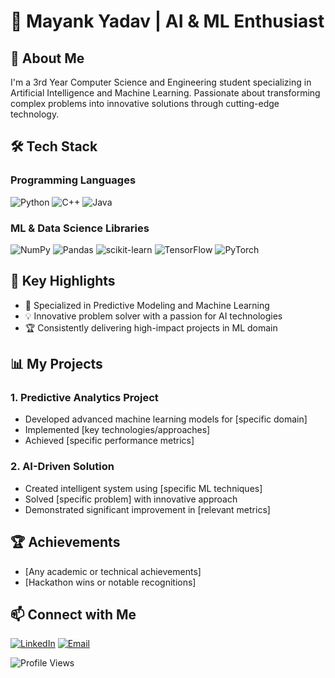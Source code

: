 # 👋 Mayank Yadav | AI & ML Enthusiast

## 🚀 About Me
I'm a 3rd Year Computer Science and Engineering student specializing in Artificial Intelligence and Machine Learning. Passionate about transforming complex problems into innovative solutions through cutting-edge technology.

## 🛠️ Tech Stack

### Programming Languages
![Python](https://img.shields.io/badge/Python-3776AB?style=for-the-badge&logo=python&logoColor=white)
![C++](https://img.shields.io/badge/C++-00599C?style=for-the-badge&logo=cplusplus&logoColor=white)
![Java](https://img.shields.io/badge/Java-ED8B00?style=for-the-badge&logo=java&logoColor=white)

### ML & Data Science Libraries
![NumPy](https://img.shields.io/badge/NumPy-013243?style=for-the-badge&logo=numpy&logoColor=white)
![Pandas](https://img.shields.io/badge/Pandas-150458?style=for-the-badge&logo=pandas&logoColor=white)
![scikit-learn](https://img.shields.io/badge/scikit--learn-F7931E?style=for-the-badge&logo=scikit-learn&logoColor=white)
![TensorFlow](https://img.shields.io/badge/TensorFlow-FF6F00?style=for-the-badge&logo=tensorflow&logoColor=white)
![PyTorch](https://img.shields.io/badge/PyTorch-EE4C2C?style=for-the-badge&logo=pytorch&logoColor=white)

## 🌟 Key Highlights
- 🔬 Specialized in Predictive Modeling and Machine Learning
- 💡 Innovative problem solver with a passion for AI technologies
- 🏆 Consistently delivering high-impact projects in ML domain

## 📊 My Projects
### 1. Predictive Analytics Project
- Developed advanced machine learning models for [specific domain]
- Implemented [key technologies/approaches]
- Achieved [specific performance metrics]

### 2. AI-Driven Solution
- Created intelligent system using [specific ML techniques]
- Solved [specific problem] with innovative approach
- Demonstrated significant improvement in [relevant metrics]

## 🏆 Achievements
- [Any academic or technical achievements]
- [Hackathon wins or notable recognitions]

## 📫 Connect with Me
[![LinkedIn](https://img.shields.io/badge/LinkedIn-0077B5?style=for-the-badge&logo=linkedin&logoColor=white)](https://www.linkedin.com/in/mayank-yadav-4ab98a362/)
[![Email](https://img.shields.io/badge/Email-D14836?style=for-the-badge&logo=gmail&logoColor=white)](mailto:mkymayank@gmail.com)

![Profile Views](https://komarev.com/ghpvc/?username=yourgithubusername&color=blueviolet)
